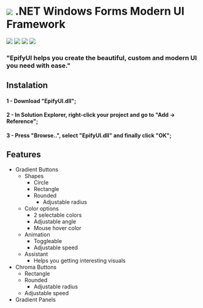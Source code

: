 ![](https://i.imgur.com/404w4d9.png)
.NET Windows Forms Modern UI Framework
=============
![](https://img.shields.io/badge/Release-v1.0.0-blueviolet)
![](https://img.shields.io/badge/Modern-UI-blueviolet)
![](https://img.shields.io/github/issues/t4zzlerdeveloper/EpifyUI?color=blueviolet)
![](https://img.shields.io/github/license/t4zzlerdeveloper/EpifyUI?color=blueviolet)


### "EpifyUI helps you create the beautiful, custom and modern UI you need with ease."

## Instalation
#### 1 - Download "EpifyUI.dll";
#### 2 - In Solution Explorer, right-click your project and go to "Add -> Reference";
#### 3 - Press "Browse..", select "EpifyUI.dll" and finally click "OK";

## Features
- Gradient Buttons
    + Shapes
      + Circle
      + Rectangle
      + Rounded
        + Adjustable radius
    + Color options
      + 2 selectable colors
      + Adjustable angle
      + Mouse hover color
    + Animation
      + Toggleable
      + Adjustable speed
    + Assistant
      + Helps you getting interesting visuals
- Chroma Buttons
    + Rectangle
    + Rounded
      + Adjustable radius
    + Adjustable speed
- Gradient Panels
